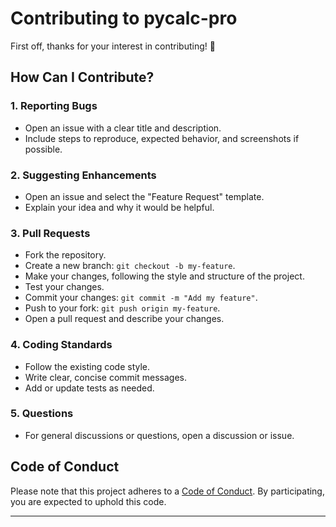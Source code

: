# Contributing to pycalc-pro

First off, thanks for your interest in contributing! 🎉

## How Can I Contribute?

### 1. Reporting Bugs
- Open an issue with a clear title and description.
- Include steps to reproduce, expected behavior, and screenshots if possible.

### 2. Suggesting Enhancements
- Open an issue and select the "Feature Request" template.
- Explain your idea and why it would be helpful.

### 3. Pull Requests
- Fork the repository.
- Create a new branch: `git checkout -b my-feature`.
- Make your changes, following the style and structure of the project.
- Test your changes.
- Commit your changes: `git commit -m "Add my feature"`.
- Push to your fork: `git push origin my-feature`.
- Open a pull request and describe your changes.

### 4. Coding Standards
- Follow the existing code style.
- Write clear, concise commit messages.
- Add or update tests as needed.

### 5. Questions
- For general discussions or questions, open a discussion or issue.

## Code of Conduct
Please note that this project adheres to a [Code of Conduct](CODE_OF_CONDUCT.md). By participating, you are expected to uphold this code.

---
